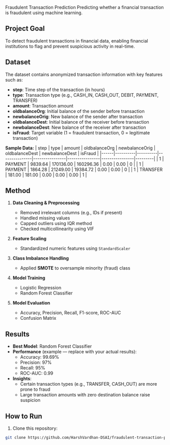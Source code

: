  Fraudulent Transaction Prediction
Predicting whether a financial transaction is fraudulent using machine learning.

## Project Goal
To detect fraudulent transactions in financial data, enabling financial institutions to flag and prevent suspicious activity in real-time.

## Dataset
The dataset contains anonymized transaction information with key features such as:

- **step**: Time step of the transaction (in hours)
- **type**: Transaction type (e.g., CASH_IN, CASH_OUT, DEBIT, PAYMENT, TRANSFER)
- **amount**: Transaction amount
- **oldbalanceOrg**: Initial balance of the sender before transaction
- **newbalanceOrig**: New balance of the sender after transaction
- **oldbalanceDest**: Initial balance of the receiver before transaction
- **newbalanceDest**: New balance of the receiver after transaction
- **isFraud**: Target variable (1 = fraudulent transaction, 0 = legitimate transaction)

**Sample Data:**
| step | type     | amount   | oldbalanceOrg | newbalanceOrig | oldbalanceDest | newbalanceDest | isFraud |
|------|----------|----------|---------------|----------------|----------------|----------------|---------|
| 1    | PAYMENT  | 9839.64  | 170136.00     | 160296.36      | 0.00           | 0.00           | 0       |
| 1    | PAYMENT  | 1864.28  | 21249.00      | 19384.72       | 0.00           | 0.00           | 0       |
| 1    | TRANSFER | 181.00   | 181.00        | 0.00           | 0.00           | 0.00           | 1       |

## Method
1. **Data Cleaning & Preprocessing**
   - Removed irrelevant columns (e.g., IDs if present)
   - Handled missing values
   - Capped outliers using IQR method
   - Checked multicollinearity using VIF

2. **Feature Scaling**
   - Standardized numeric features using `StandardScaler`

3. **Class Imbalance Handling**
   - Applied **SMOTE** to oversample minority (fraud) class

4. **Model Training**
   - Logistic Regression
   - Random Forest Classifier

5. **Model Evaluation**
   - Accuracy, Precision, Recall, F1-score, ROC-AUC
   - Confusion Matrix

## Results
- **Best Model**: Random Forest Classifier
- **Performance** (example — replace with your actual results):
  - Accuracy: 99.69%
  - Precision: 97%
  - Recall: 95%
  - ROC-AUC: 0.99
- **Insights**:
  - Certain transaction types (e.g., TRANSFER, CASH_OUT) are more prone to fraud
  - Large transaction amounts with zero destination balance raise suspicion

## How to Run
1. Clone this repository:
```bash
git clone https://github.com/HarshVardhan-DSAI/fraudulent-transaction-prediction.git
